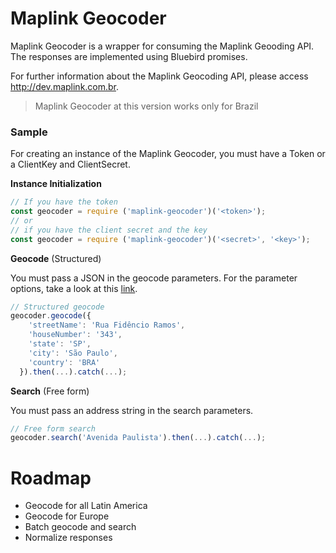 # Maplink Geocoder

Maplink Geocoder is a wrapper for consuming the Maplink Geooding API. The responses are implemented using Bluebird promises.

For further information about the Maplink Geocoding API, please access http://dev.maplink.com.br.

> Maplink Geocoder at this version works only for Brazil

### Sample

For creating an instance of the Maplink Geocoder, you must have a Token or a ClientKey and ClientSecret.

**Instance Initialization**

```javascript
// If you have the token
const geocoder = require ('maplink-geocoder')('<token>');
// or
// if you have the client secret and the key
const geocoder = require ('maplink-geocoder')('<secret>', '<key>');
```

**Geocode** (Structured)

You must pass a JSON in the geocode parameters. For the parameter options, take a look at this [link](http://dev.maplink.com.br/pt/v2/maplinkapi-geocode/).

```javascript
// Structured geocode
geocoder.geocode({
    'streetName': 'Rua Fidêncio Ramos',
    'houseNumber': '343',
    'state': 'SP',
    'city': 'São Paulo',
    'country': 'BRA'
  }).then(...).catch(...);
```

**Search** (Free form)

You must pass an address string in the search parameters.

```javascript
// Free form search
geocoder.search('Avenida Paulista').then(...).catch(...);
```

# Roadmap

* Geocode for all Latin America
* Geocode for Europe
* Batch geocode and search
* Normalize responses
